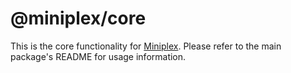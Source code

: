 # @miniplex/core

This is the core functionality for [Miniplex](https://github.com/hmans/miniplex). Please refer to the main package's README for usage information.
